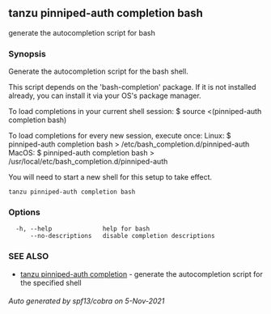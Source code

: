 ## tanzu pinniped-auth completion bash

generate the autocompletion script for bash

### Synopsis


Generate the autocompletion script for the bash shell.

This script depends on the 'bash-completion' package.
If it is not installed already, you can install it via your OS's package manager.

To load completions in your current shell session:
$ source <(pinniped-auth completion bash)

To load completions for every new session, execute once:
Linux:
  $ pinniped-auth completion bash > /etc/bash_completion.d/pinniped-auth
MacOS:
  $ pinniped-auth completion bash > /usr/local/etc/bash_completion.d/pinniped-auth

You will need to start a new shell for this setup to take effect.
  

```
tanzu pinniped-auth completion bash
```

### Options

```
  -h, --help              help for bash
      --no-descriptions   disable completion descriptions
```

### SEE ALSO

* [tanzu pinniped-auth completion](tanzu_pinniped-auth_completion.md)	 - generate the autocompletion script for the specified shell

###### Auto generated by spf13/cobra on 5-Nov-2021
